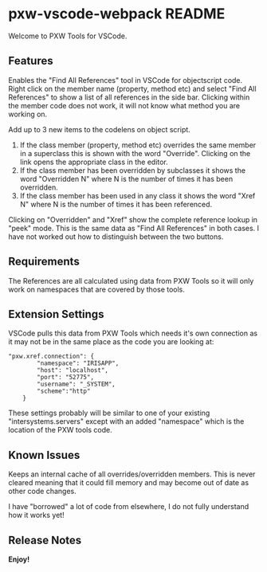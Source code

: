 # pxw-vscode-webpack README

Welcome to PXW Tools for VSCode.

## Features

Enables the "Find All References" tool in VSCode for objectscript code.
Right click on the member name (property, method etc) and select "Find All References" to show a list of all references in the side bar. Clicking within the member code does not work, it will not know what method you are working on.

Add up to 3 new items to the codelens on object script.
1. If the class member (property, method etc) overrides the same member in a superclass this is shown with the word "Override". Clicking on the link opens the appropriate class in the editor.
2. If the class member has been overridden by subclasses it shows the word "Overridden N" where N is the number of times it has been overridden.
3. If the class member has been used in any class it shows the word "Xref N" where N is the number of times it has been referenced.

Clicking on "Overridden" and "Xref" show the complete reference lookup in "peek" mode. This is the same data as "Find All References" in both cases. I have not worked out how to distinguish between the two buttons.

## Requirements

The References are all calculated using data from PXW Tools so it will only work on namespaces that are covered by those tools. 

## Extension Settings

VSCode pulls this data from PXW Tools which needs it's own connection as it may not be in the same place as the code you are looking at:

~~~
"pxw.xref.connection": {
        "namespace": "IRISAPP",
        "host": "localhost",
        "port": "52775",
        "username": "_SYSTEM",
        "scheme":"http"
    }
~~~

These settings probably will be similar to one of your existing "intersystems.servers" except with an added "namespace" which is the location of the PXW tools code.

## Known Issues

Keeps an internal cache of all overrides/overridden members. This is never cleared meaning that it could fill memory and may become out of date as other code changes. 

I have "borrowed" a lot of code from elsewhere, I do not fully understand how it works yet!

## Release Notes

**Enjoy!**
